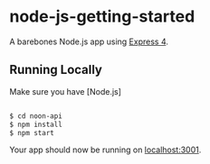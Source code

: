 # node-js-getting-started

A barebones Node.js app using [Express 4](http://expressjs.com/).

## Running Locally

Make sure you have [Node.js]

```sh

$ cd noon-api
$ npm install
$ npm start
```

Your app should now be running on [localhost:3001](http://localhost:3001/).
